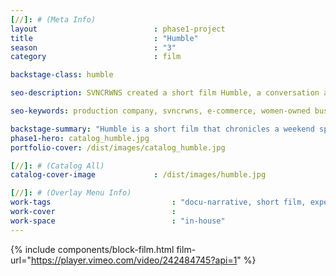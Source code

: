 ```yaml
---
[//]: # (Meta Info)
layout							: phase1-project
title							: "Humble"
season 							: "3"
category						: film

backstage-class: humble

seo-description: SVNCRWNS created a short film Humble, a conversation about culture, women + community.

seo-keywords: production company, svncrwns, e-commerce, women-owned businesses, creative team, consulting, business operations, launch my brand, manage my brand, photography, videography, special projects

backstage-summary: "Humble is a short film that chronicles a weekend spent in Brooklyn, New York with friends.  Serving as a multiple entendre, Humble is a set of backdrops and conversations to uncover identity, purpose and what it means to be humble today as an individual."
phase1-hero: catalog_humble.jpg
portfolio-cover: /dist/images/catalog_humble.jpg

[//]: # (Catalog All)
catalog-cover-image				: /dist/images/humble.jpg

[//]: # (Overlay Menu Info)
work-tags 							: "docu-narrative, short film, experimental"
work-cover							:
work-space 							: "in-house"
---
```

{% include components/block-film.html film-url="https://player.vimeo.com/video/242484745?api=1" %}

